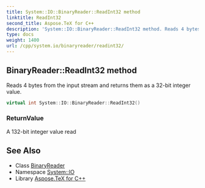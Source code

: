 ```yaml
---
title: System::IO::BinaryReader::ReadInt32 method
linktitle: ReadInt32
second_title: Aspose.TeX for C++
description: 'System::IO::BinaryReader::ReadInt32 method. Reads 4 bytes from the input stream and returns them as a 32-bit integer value in C++.'
type: docs
weight: 1400
url: /cpp/system.io/binaryreader/readint32/
---
```

## BinaryReader::ReadInt32 method


Reads 4 bytes from the input stream and returns them as a 32-bit integer value.

```cpp
virtual int System::IO::BinaryReader::ReadInt32()
```


### ReturnValue

A 132-bit integer value read

## See Also

* Class [BinaryReader](../)
* Namespace [System::IO](../../)
* Library [Aspose.TeX for C++](../../../)
